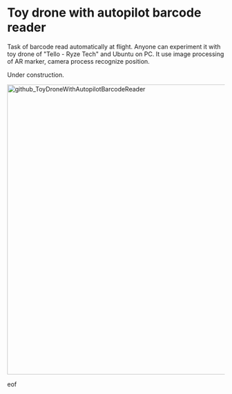 # Toy drone with autopilot barcode reader
Task of barcode read automatically at flight. Anyone can experiment it with toy drone of "Tello - Ryze Tech" and Ubuntu on PC. It use image processing of AR marker, camera process recognize position.

Under construction.

<img width="670" alt="github_ToyDroneWithAutopilotBarcodeReader" src="https://user-images.githubusercontent.com/47957215/56717350-697bc900-6777-11e9-8662-0a040f9596e9.png">

eof
